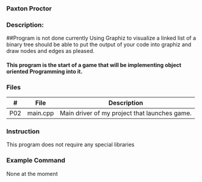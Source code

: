 ### Paxton Proctor
### Description:
##Program is not done currently
Using Graphiz to visualize a linked list of a binary tree
should be able to put the output of your code into graphiz and draw nodes and edges as pleased.
#### This program is the start of a game that will be implementing object oriented Programming into it.

### Files

|   #   | File            | Description                                        |
| :---: | --------------- | -------------------------------------------------- |
|   P02 |      main.cpp   | Main driver of my project that launches game.      |

### Instruction

This program does not require any special libraries

### Example Command

None at the moment

